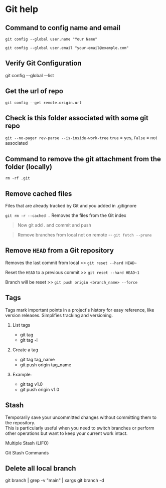 # Git help

## Command to config name and email

`git config --global user.name "Your Name"`

`git config --global user.email "your-email@example.com"`

## Verify Git Configuration

git config --global --list

## Get the url of repo

`git config --get remote.origin.url`

## Check is this folder associated with some git repo

`git --no-pager rev-parse --is-inside-work-tree`
`true` = yes, `False` = not associated

## Command to remove the git attachment from the folder (locally)

`rm -rf .git`

## Remove cached files

Files that are already tracked by Git and you added in .gitignore

`git rm -r --cached .` Removes the files from the Git index

> Now git add . and commit and push

> Remove branches from local not on remote -- `git fetch --prune`

## Remove `HEAD` from a Git repository

Removes the last commit from local >> `git reset --hard HEAD~`

Reset the `HEAD` to a previous commit >> `git reset --hard HEAD~1`

Branch will be reset >> `git push origin <branch_name> --force`

## Tags

Tags mark important points in a project's history for easy reference, like version releases. Simplifies tracking and versioning.

1. List tags

   - git tag
   - git tag -l

2. Create a tag

   - git tag tag_name
   - git push origin tag_name

3. Example:
   - git tag v1.0
   - git push origin v1.0

## Stash

Temporarily save your uncommitted changes without committing them to the repository.\
This is particularly useful when you need to switch branches or perform other operations but want to keep your current work intact.

Multiple Stash (LIFO)

Git Stash Commands

## Delete all local branch

git branch | grep -v "main" | xargs git branch -d
